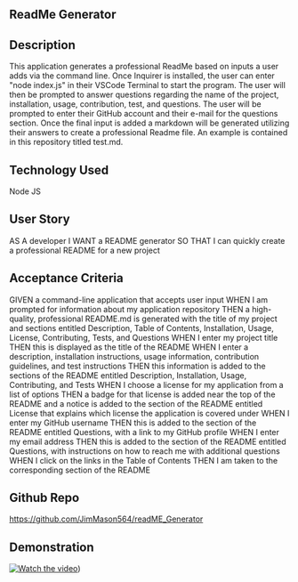 ## ReadMe Generator

## Description

This application generates a professional ReadMe based on inputs a user adds via the command line. Once Inquirer is installed, the user can enter "node index.js" in their VSCode Terminal to start the program. The user will then be prompted to answer questions regarding the name of the project, installation, usage, contribution, test, and questions. The user will be prompted to enter their GitHub account and their e-mail for the questions section. Once the final input is added a markdown will be generated utilizing their answers to create a professional Readme file. An example is contained in this repository titled test.md.

## Technology Used
Node JS

## User Story

AS A developer
I WANT a README generator
SO THAT I can quickly create a professional README for a new project

## Acceptance Criteria
GIVEN a command-line application that accepts user input
WHEN I am prompted for information about my application repository
THEN a high-quality, professional README.md is generated with the title of my project and sections entitled Description, Table of Contents, Installation, Usage, License, Contributing, Tests, and Questions
WHEN I enter my project title
THEN this is displayed as the title of the README
WHEN I enter a description, installation instructions, usage information, contribution guidelines, and test instructions
THEN this information is added to the sections of the README entitled Description, Installation, Usage, Contributing, and Tests
WHEN I choose a license for my application from a list of options
THEN a badge for that license is added near the top of the README and a notice is added to the section of the README entitled License that explains which license the application is covered under
WHEN I enter my GitHub username
THEN this is added to the section of the README entitled Questions, with a link to my GitHub profile
WHEN I enter my email address
THEN this is added to the section of the README entitled Questions, with instructions on how to reach me with additional questions
WHEN I click on the links in the Table of Contents
THEN I am taken to the corresponding section of the README

## Github Repo
https://github.com/JimMason564/readME_Generator

## Demonstration

[![Watch the video](https://i.imgur.com/vKb2F1B.png)](https://drive.google.com/file/d/1T99mUaDYKjWe72cdZsgEjYzbYjwpIBM7/preview))
